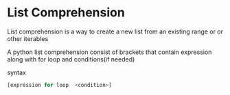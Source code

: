 # List Comprehension
List comprehension is a way to create a new list from an existing range or or other iterables

A python  list comprehension consist of brackets that contain expression along with for loop and conditions(if needed)

syntax
```python
[expression for loop  <condition>]
```

